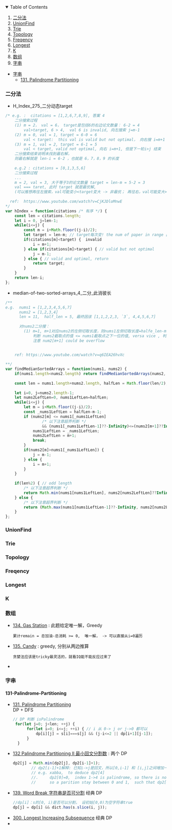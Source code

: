 
<!-- TABLE OF CONTENTS -->
<details open="open">
  <summary>Table of Contents</summary>
  <ol>
    <li><a href="#二分法">二分法</a></li>
    <li><a href="#UnionFind">UnionFind</a></li>
    <li><a href="#Trie">Trie</a></li>
    <li><a href="#Topology">Topology</a></li>
    <li><a href="#Freqency">Freqency</a></li>
    <li><a href="#Longest">Longest</a></li>
    <li><a href="#K">K</a></li>
    <li><a href="#数组">数组</a></li>
    <li><a href="#字串">字串</a></li>
  </ol>
</details>

- [字串](#字串)
  * [131. Palindrome Partitioning](#131-Palindrome-Partitioning)


### 二分法 

- H_Index_275_二分动态target
```js
/* e.g. :  citations = [1,2,6,7,8,9], 答案 4
    二分搜索过程 
    (1) m = 2， val = 6， target是包括6的右边论文数量： 6-2 = 4
        val>target, 6 > 4,  val 6 is invalid, 向左搜索 j=m-1
    (2) m = 0, val = 1, target = 6-0 = 6
        val < target:  this val is valid but not optimal， 向右搜 i=m+1
    (3) m = 1, val = 2, target = 6-1 = 5
        val < target, valid not optimal, 向右 i=m+1, 但是下一轮i>j 结束
    二分搜索结束说明未找到最右解，
    则最右解就是 len-i = 6-2 ，也就是 6，7，8，9 的长度
    
    e.g.2 : citations = [0,1,3,5,6]
    二分搜索过程
    ...
    m = 2, val = 3, 大于等于3的论文数量 target = len-m = 5-2 = 3
    val === taret, 此时 target 就是最优解, 
    (可以推想再往左搜索，val可能变小<target变大 -> 非最优； 再往右，val可能变大>target变小-> invalid）
   
  ref:  https://www.youtube.com/watch?v=CjKJDloMnwE
*/
var hIndex = function(citations /* 有序 */) {
    const len = citations.length;
    let i = 0, j=len-1;
    while(i<=j) {
        const m = i+Math.floor((j-i)/2);
        let target = len-m; // target每次变! the num of paper in range [mid ... end]
        if(citations[m]<target) {  invalid
            i = m+1;
        } else if(citations[m]>target) { // valid but not optimal
            j = m-1;
        } else { // valid and optimal, return
            return target;
        }
    }
    return len-i;
};
```

- median-of-two-sorted-arrays_4_二分_此消彼长
      
```js
/**
e.g.  nums1 = [1,2,3,4,5,6,7] 
      nums2 = [1,2,3,4]
      len = 11,  half_len = 5, 最终因该 [1,1,2,2,3, `3`, 4,4,5,6,7]
      
      对nums2二分搜：
        (1) m=1, m+1对应nums2的左侧切取长度，则nums1左侧切取长度=halfe_len-m-1,
            判断 nums2截取点的值 <= nums1截取点之下一位的值, versa vice , 判断 nums1截取点的值 <= nums2截取点之下一位的值
            注意 num2[m+1] could be overflow
        
      
    ref: https://www.youtube.com/watch?v=q6IEA26hvXc

**/
var findMedianSortedArrays = function(nums1, nums2) {
    if(nums1.length<nums2.length) return findMedianSortedArrays(nums2, nums1);
    
    const len = nums1.length+nums2.length, halfLen = Math.floor(len/2);
    
    let i=0, j=nums2.length-1;
    let nums2LeftLen=0, nums1LeftLen=halfLen;
    while(i<=j) {
        let m = i+Math.floor((j-i)/2);
        const _nums1LeftLen = halfLen-m-1;
        if (nums2[m] <= nums1[_nums1LeftLen] 
                /* 以下注意超界判断 */
                && (nums1[_nums1LeftLen-1]??-Infinity)<=(nums2[m+1]??Infinity)) {
            nums1LeftLen = _nums1LeftLen;
            nums2LeftLen = m+1;
            break;
        }
        if(nums2[m]>nums1[_nums1LeftLen]) {
            j = m-1;
        } else {
            i = m+1;
        }
    }
    
    if(len%2) { // odd length 
        /* 以下注意超界判断 */
        return Math.min(nums1[nums1LeftLen], nums2[nums2LeftLen]??Infinity)
    } else {
        /* 以下注意超界判断 */
        return (Math.max(nums1[nums1LeftLen-1]??-Infinity, nums2[nums2LeftLen-1]??-Infinity) + Math.min(nums1[nums1LeftLen]??Infinity, nums2[nums2LeftLen]??Infinity))/2;
    }
};
```

### UnionFind

### Trie

### Topology

### Freqency

### Longest

### K

### 数组
- [134. Gas Station](https://leetcode.com/problems/gas-station/) : 此题给定唯一解，Greedy
  ```
  累计remain = 总加油-总消耗 >= 0,  唯一解， -> 可以直接从i=0遍历
  ```
- [135. Candy](https://leetcode.com/problems/candy/) : greedy, 分别从两边推算
  ```
  贪婪法应该是tricky最灵活的，就看IQ能不能反应过来了
  ```
- 
### 字串
#### 131-Palindrome-Partitioning
- [131. Palindrome Partitioning](https://leetcode.com/problems/palindrome-partitioning/)\
 DP + DFS
  ```js
  // DP 判断 isPalindrome
   for(let j=0; j<len; ++j) {
        for(let i=0; i<=j; ++i) { // i 从 0-> j or j->0 都可以
            dp[i][j] = s[i]===s[j] && (j-i<=2 || dp[i+1][j-1]);
        }
    }
  ```
- [132 Palindrome Partitioning II 最小回文分割数](https://leetcode.com/problems/palindrome-partitioning-ii/) :  两个 DP
  ```js
  dp2[j] = Math.min(dp2[j], dp2[i-1]+1); 
          // dp2[i-1]+1解释: 已知i->j是回文，所以[0,i-1] 和 [i,j]之间增加一个分割
          // e.g. xabba,  to deduce dp2[4]
          //.     dp2[0]=0,  index 1->4 is palindrome, so there is no parition for the range,
          //      so a parition stay between 0 and 1,  such that dp2[4] = dp2[0] + 1 = 1
  ```
- [139. Word Break 字符串是否可分割](https://leetcode.com/problems/word-break/submissions/) 经典 DP
  ```js
  //dp[i]：s的[0, i)是否可以分割， 设初始[0,0)为空字符串true
  dp[j] = dp[i] && dict.has(s.slice(i, j));
  ```
- [300. Longest Increasing Subsequence](https://leetcode.com/problems/longest-increasing-subsequence/) 经典 DP
- 
